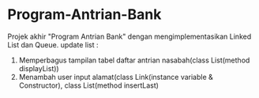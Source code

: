 # Program-Antrian-Bank
Projek akhir "Program Antrian Bank" dengan mengimplementasikan Linked List dan Queue.
update list :
1. Memperbagus tampilan tabel daftar antrian nasabah(class List(method displayList))
2. Menambah user input alamat(class Link(instance variable & Constructor), class List(method insertLast)

 
 

